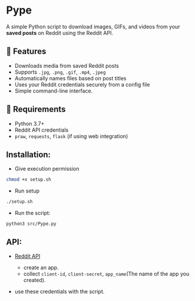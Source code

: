 # Pype

A simple Python script to download images, GIFs, and videos from your **saved posts** on Reddit using the Reddit API.

## 🚀 Features

- Downloads media from saved Reddit posts
- Supports `.jpg`, `.png`, `.gif`, `.mp4`, `.jpeg`
- Automatically names files based on post titles
- Uses your Reddit credentials securely from a config file
- Simple command-line interface.

## 🔧 Requirements

- Python 3.7+
- Reddit API credentials
- `praw`, `requests`, `flask` (if using web integration)

## Installation:

- Give execution permission

```bash
chmod +x setup.sh
```

- Run setup

```bash
./setup.sh
```

- Run the script:

```python3
python3 src/Pype.py
```

## API:

- [Reddit API](https://www.reddit.com/prefs/apps)

  - create an app.
  - collect `client-id`, `client-secret`, `app_name`(The name of the app you created).

- use these credentials with the script.
